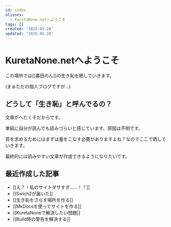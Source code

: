 ```yaml
---
id: index
aliases:
  - KuretaNone.netへようこそ
tags: []
created: "2025-05-28"
updated: "2025-05-28"
---
```


# KuretaNone.netへようこそ

この場所では[[暮田のん]]の生き恥を晒していきます。

(まぁただの個人ブログですが…)

## どうして「生き恥」と呼んでるの？

文章がへたくそだからです。

単純に自分が読んでも読みづらいと感じています。原因は不明です。

質を求めるためにはまずは量をこなす必要がありますよね？なのでここで晒していきます。

最終的には読みやすい文章が作成できるようになりたいです。

## 最近作成した記事

- [[え？！私のサイトダサすぎ……！？]]
- [[Swich2が届いた]]
- [[生き恥をさらす場所を作る]]
- [[MkDocsを使ってサイトを作る]]
- [[KuretaNoneで解決したい問題]]
- [[Build時の警告を解決する]]

